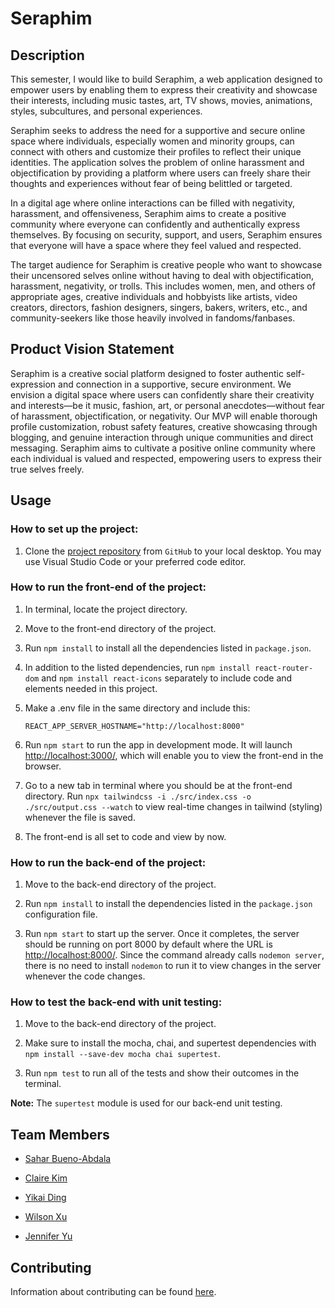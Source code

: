 # Seraphim

## Description

This semester, I would like to build Seraphim, a web application designed to empower users by enabling them to express their creativity and showcase their interests, including music tastes, art, TV shows, movies, animations, styles, subcultures, and personal experiences.

Seraphim seeks to address the need for a supportive and secure online space where individuals, especially women and minority groups, can connect with others and customize their profiles to reflect their unique identities. The application solves the problem of online harassment and objectification by providing a platform where users can freely share their thoughts and experiences without fear of being belittled or targeted.

In a digital age where online interactions can be filled with negativity, harassment, and offensiveness, Seraphim aims to create a positive community where everyone can confidently and authentically express themselves. By focusing on security, support, and users, Seraphim ensures that everyone will have a space where they feel valued and respected.

The target audience for Seraphim is creative people who want to showcase their uncensored selves online without having to deal with objectification, harassment, negativity, or trolls. This includes women, men, and others of appropriate ages, creative individuals and hobbyists like artists, video creators, directors, fashion designers, singers, bakers, writers, etc., and community-seekers like those heavily involved in fandoms/fanbases.

## Product Vision Statement

Seraphim is a creative social platform designed to foster authentic self-expression and connection in a supportive, secure environment. We envision a digital space where users can confidently share their creativity and interests—be it music, fashion, art, or personal anecdotes—without fear of harassment, objectification, or negativity. Our MVP will enable thorough profile customization, robust safety features, creative showcasing through blogging, and genuine interaction through unique communities and direct messaging. Seraphim aims to cultivate a positive online community where each individual is valued and respected, empowering users to express their true selves freely.

## Usage

### How to set up the project:
1. Clone the [project repository](https://github.com/agiledev-students-fall2024/4-final-project-seraphim) from `GitHub` to your local desktop. You may use Visual Studio Code or your preferred code editor. 

### How to run the front-end of the project:
1. In terminal, locate the project directory. 

2. Move to the front-end directory of the project. 

3. Run `npm install` to install all the dependencies listed in `package.json`. 

4. In addition to the listed dependencies, run `npm install react-router-dom` and `npm install react-icons` separately to include code and elements needed in this project.

5. Make a .env file in the same directory and include this:
    ```
    REACT_APP_SERVER_HOSTNAME="http://localhost:8000"
    ```
6. Run `npm start` to run the app in development mode. It will launch [http://localhost:3000/](http://localhost:3000/), which will enable you to view the front-end in the browser.

7. Go to a new tab in terminal where you should be at the front-end directory. Run `npx tailwindcss -i ./src/index.css -o ./src/output.css --watch` to view real-time changes in tailwind (styling) whenever the file is saved. 

8. The front-end is all set to code and view by now. 

### How to run the back-end of the project:
1. Move to the back-end directory of the project. 

2. Run `npm install` to install the dependencies listed in the `package.json` configuration file. 

3. Run `npm start` to start up the server. Once it completes, the server should be running on port 8000 by default where the URL is [http://localhost:8000/](http://localhost:8000). Since the command already calls `nodemon server`, there is no need to install `nodemon` to run it to view changes in the server whenever the code changes.

### How to test the back-end with unit testing: 
1. Move to the back-end directory of the project. 

2. Make sure to install the mocha, chai, and supertest dependencies with `npm install --save-dev mocha chai supertest`. 

3. Run `npm test` to run all of the tests and show their outcomes in the terminal. 

**Note:** The `supertest` module is used for our back-end unit testing. 

## Team Members

* [Sahar Bueno-Abdala](https://github.com/saharbueno)

* [Claire Kim](https://github.com/radishsoups)

* [Yikai Ding](https://github.com/dyk2003)

* [Wilson Xu](https://github.com/wilsonxu101)

* [Jennifer Yu](https://github.com/jenniferyuuu)

## Contributing

Information about contributing can be found [here](https://github.com/agiledev-students-fall2024/4-final-project-seraphim/blob/master/CONTRIBUTING.md).
